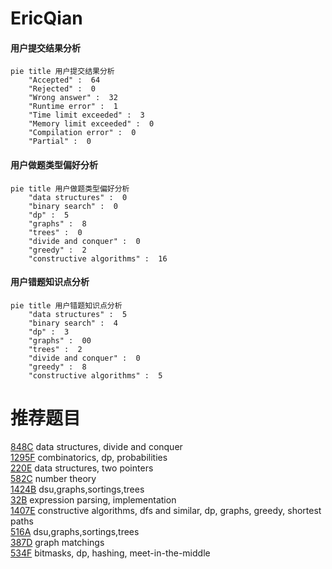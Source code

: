 # EricQian

<!-- tabs:start -->



#### **用户提交结果分析**

```mermaid
pie title 用户提交结果分析
    "Accepted" :  64
    "Rejected" :  0
    "Wrong answer" :  32
    "Runtime error" :  1
    "Time limit exceeded" :  3
    "Memory limit exceeded" :  0
    "Compilation error" :  0
    "Partial" :  0
```

#### **用户做题类型偏好分析**

```mermaid
pie title 用户做题类型偏好分析
    "data structures" :  0
    "binary search" :  0
    "dp" :  5
    "graphs" :  8
    "trees" :  0
    "divide and conquer" :  0
    "greedy" :  2
    "constructive algorithms" :  16
```
#### **用户错题知识点分析**

```mermaid
pie title 用户错题知识点分析
    "data structures" :  5
    "binary search" :  4
    "dp" :  3
    "graphs" :  00
    "trees" :  2
    "divide and conquer" :  0
    "greedy" :  8
    "constructive algorithms" :  5
```



<!-- tabs:end -->
# 推荐题目
[848C](https://codeforces.com/contest/848/problem/C)		data structures,
                        divide and conquer		  
[1295F](https://codeforces.com/contest/1295/problem/F)		combinatorics,
                        dp,
                        probabilities		  
[220E](https://codeforces.com/contest/220/problem/E)		data structures,
                        two pointers		  
[582C](https://codeforces.com/contest/582/problem/C)		number theory		  
[1424B](https://codeforces.com/contest/1424/problem/B)		dsu,graphs,sortings,trees		  
[32B](https://codeforces.com/contest/32/problem/B)		expression parsing,
                        implementation		  
[1407E](https://codeforces.com/contest/1407/problem/E)		constructive algorithms,
                        dfs and similar,
                        dp,
                        graphs,
                        greedy,
                        shortest paths		  
[516A](https://codeforces.com/contest/516/problem/A)		dsu,graphs,sortings,trees		  
[387D](https://codeforces.com/contest/387/problem/D)		graph matchings		  
[534F](https://codeforces.com/contest/534/problem/F)		bitmasks,
                        dp,
                        hashing,
                        meet-in-the-middle		  
